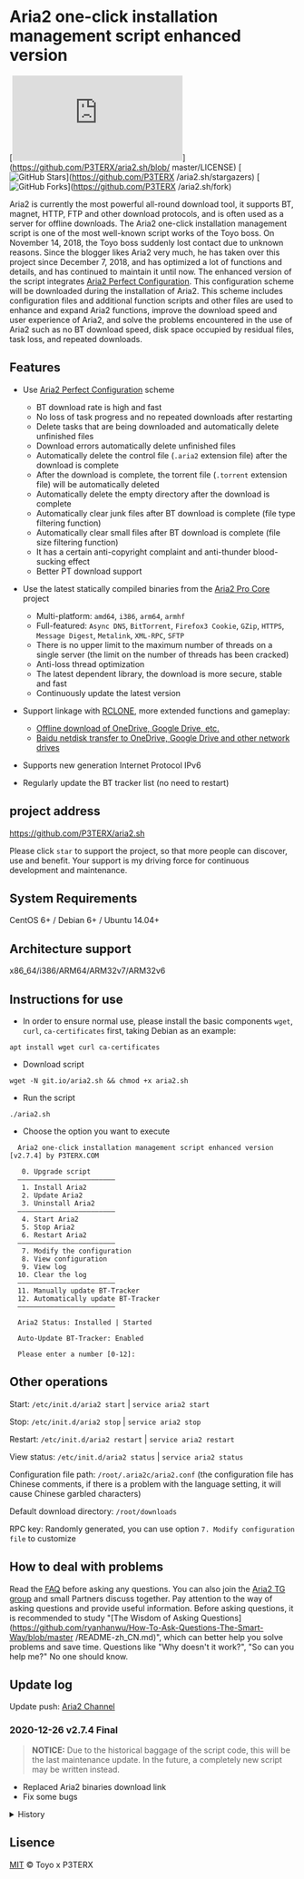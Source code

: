 # Aria2 one-click installation management script enhanced version

[![LICENSE](https://img.shields.io/github/license/P3TERX/aria2.sh?style=flat-square)](https://github.com/P3TERX/aria2.sh/blob/ master/LICENSE)
[![GitHub Stars](https://img.shields.io/github/stars/P3TERX/aria2.sh.svg?style=flat-square&label=Stars&logo=github)](https://github.com/P3TERX /aria2.sh/stargazers)
[![GitHub Forks](https://img.shields.io/github/forks/P3TERX/aria2.sh.svg?style=flat-square&label=Forks&logo=github)](https://github.com/P3TERX /aria2.sh/fork)

Aria2 is currently the most powerful all-round download tool, it supports BT, magnet, HTTP, FTP and other download protocols, and is often used as a server for offline downloads. The Aria2 one-click installation management script is one of the most well-known script works of the Toyo boss. On November 14, 2018, the Toyo boss suddenly lost contact due to unknown reasons. Since the blogger likes Aria2 very much, he has taken over this project since December 7, 2018, and has optimized a lot of functions and details, and has continued to maintain it until now. The enhanced version of the script integrates [Aria2 Perfect Configuration](https://github.com/P3TERX/aria2.conf). This configuration scheme will be downloaded during the installation of Aria2. This scheme includes configuration files and additional function scripts and other files are used to enhance and expand Aria2 functions, improve the download speed and user experience of Aria2, and solve the problems encountered in the use of Aria2 such as no BT download speed, disk space occupied by residual files, task loss, and repeated downloads.

## Features

- Use [Aria2 Perfect Configuration](https://github.com/P3TERX/aria2.conf) scheme
     * BT download rate is high and fast
     * No loss of task progress and no repeated downloads after restarting
     * Delete tasks that are being downloaded and automatically delete unfinished files
     * Download errors automatically delete unfinished files
     * Automatically delete the control file (`.aria2` extension file) after the download is complete
     * After the download is complete, the torrent file (`.torrent` extension file) will be automatically deleted
     * Automatically delete the empty directory after the download is complete
     * Automatically clear junk files after BT download is complete (file type filtering function)
     * Automatically clear small files after BT download is complete (file size filtering function)
     * It has a certain anti-copyright complaint and anti-thunder blood-sucking effect
     * Better PT download support

- Use the latest statically compiled binaries from the [Aria2 Pro Core](https://github.com/P3TERX/Aria2-Pro-Core) project
     - Multi-platform: `amd64`, `i386`, `arm64`, `armhf`
     - Full-featured: `Async DNS`, `BitTorrent`, `Firefox3 Cookie`, `GZip`, `HTTPS`, `Message Digest`, `Metalink`, `XML-RPC`, `SFTP`
     - There is no upper limit to the maximum number of threads on a single server (the limit on the number of threads has been cracked)
     - Anti-loss thread optimization
     - The latest dependent library, the download is more secure, stable and fast
     - Continuously update the latest version

- Support linkage with [RCLONE](https://rclone.org/), more extended functions and gameplay:
     - [Offline download of OneDrive, Google Drive, etc.](https://p3terx.com/archives/offline-download-of-onedrive-gdrive.html)
     - [Baidu netdisk transfer to OneDrive, Google Drive and other network drives](https://p3terx.com/archives/baidunetdisk-transfer-to-onedrive-and-google-drive.html)

- Supports new generation Internet Protocol IPv6
- Regularly update the BT tracker list (no need to restart)

## project address

https://github.com/P3TERX/aria2.sh

Please click `star` to support the project, so that more people can discover, use and benefit. Your support is my driving force for continuous development and maintenance.

## System Requirements

CentOS 6+ / Debian 6+ / Ubuntu 14.04+

## Architecture support

x86_64/i386/ARM64/ARM32v7/ARM32v6

## Instructions for use

* In order to ensure normal use, please install the basic components `wget`, `curl`, `ca-certificates` first, taking Debian as an example:
```
apt install wget curl ca-certificates
```

* Download script
```
wget -N git.io/aria2.sh && chmod +x aria2.sh
```

* Run the script
```
./aria2.sh
```

* Choose the option you want to execute
```
  Aria2 one-click installation management script enhanced version [v2.7.4] by P3TERX.COM
 
   0. Upgrade script
  ————————————————————————
   1. Install Aria2
   2. Update Aria2
   3. Uninstall Aria2
  ————————————————————————
   4. Start Aria2
   5. Stop Aria2
   6. Restart Aria2
  ————————————————————————
   7. Modify the configuration
   8. View configuration
   9. View log
  10. Clear the log
  ————————————————————————
  11. Manually update BT-Tracker
  12. Automatically update BT-Tracker
  ————————————————————————

  Aria2 Status: Installed | Started

  Auto-Update BT-Tracker: Enabled

  Please enter a number [0-12]:
```

## Other operations

Start: `/etc/init.d/aria2 start` | `service aria2 start`

Stop: `/etc/init.d/aria2 stop` | `service aria2 stop`

Restart: `/etc/init.d/aria2 restart` | `service aria2 restart`

View status: `/etc/init.d/aria2 status` | `service aria2 status`

Configuration file path: `/root/.aria2c/aria2.conf` (the configuration file has Chinese comments, if there is a problem with the language setting, it will cause Chinese garbled characters)

Default download directory: `/root/downloads`

RPC key: Randomly generated, you can use option `7. Modify configuration file` to customize

## How to deal with problems

Read the [FAQ](https://p3terx.com/archives/aria2_perfect_config-faq.html) before asking any questions. You can also join the [Aria2 TG group](https://t.me/Aria2c) and small Partners discuss together. Pay attention to the way of asking questions and provide useful information. Before asking questions, it is recommended to study "[The Wisdom of Asking Questions](https://github.com/ryanhanwu/How-To-Ask-Questions-The-Smart-Way/blob/master /README-zh_CN.md)", which can better help you solve problems and save time. Questions like "Why doesn't it work?", "So can you help me?" No one should know.

## Update log

Update push: [Aria2 Channel](https://t.me/Aria2_Channel)

### 2020-12-26 v2.7.4 Final

> **NOTICE:** Due to the historical baggage of the script code, this will be the last maintenance update. In the future, a completely new script may be written instead.

- Replaced Aria2 binaries download link
- Fix some bugs

<details>
<summary>History</summary>

### 2020-08-15 v2.7.0

- Added AriaNg link function

### 2020-08-09 v2.6.2

- Modify resource download link
- Optimize IP detection interface

### 2020-07-12 v2.6.0

- Adapt to the new version [Aria2 Perfect Configuration](https://github.com/P3TERX/aria2.conf)
- Remove Aria2 version selection function

### 2020-06-27 v2.5.3

- Synchronize Aria2 perfect configuration filename changes
- Optimization of installation process
- fix bugs

### 2020-05-21 v2.5.0

- Solve the problem that `aria2c` cannot be downloaded directly under CLI
- Modify the configuration directory to `/root/.aria2c`
- Modify the download directory to `/root/downloads`

### 2020-05-20 v2.4.5

- Added auto-update BT Tracker status display
- Improved script upgrade strategy
- Optimize copy details
- Fix some historical bugs

### 2020-05-17 v2.3.0

- Optimize the installation experience in the "LAN" environment in mainland China

### 2020-05-09 v2.2.5

- Added IPv6 address detection function
- Optimize firewall settings and automatically open necessary ports.
- Fix some historical bugs

### 2020-04-14 v2.2.1

- Optimize the BT Tracker list update strategy, without restarting (**automatically update BT Tracker** function needs to be reset)
- Optimize code details and fix some historical bugs

### 2020-02-18 v2.2.0

- Replace the download source of statically compiled binaries ([P3TERX/aria2-builder](https://github.com/P3TERX/aria2-builder))
- Adapt to ARM64, ARM32v7, ARM32v6 architecture.
- Optimize copy details.

### 2020-02-17 v2.1.0

- Adapt to the new version [Aria2 Perfect Configuration](https://github.com/P3TERX/aria2.conf)
- Separate trackers update functionality
- Optimize functions, improve details, and fix some bugs

### 2019-11-23 v2.0.8

- Modify Trackers source ([XIU2/TrackersListCollection](https://github.com/XIU2/TrackersListCollection))

### 2019-10-12 v2.0.7

- Fixed the bug that the Aria2 version was downloaded incorrectly and could not be started because the CPU architecture was not obtained when the Aria2 version was updated

### 2019-09-30 v2.0.6

- Get DHT (IPv6) file

### 2019-06-08 v2.0.5

- Added clear log function
- Adjust some copywriting

### 2018-12-25 v2.0.4

- Optimized adjustments

### 2018-12-24 v2.0.3

- Add reset/update Aria2 perfect configuration option
- Optimized to modify the download path in the additional function script synchronously when modifying the download path of the configuration file

### 2018-12-8 v2.0.2

- Fix the bug that the additional function script does not have execution permission

### 2018-12-7 v2.0.1

- Fix the bug that the prompt does not exist when setting the download folder
- Unlock Update BT-Tracker Servers option

### 2018-12-7 v2.0.0α

- Integrate [Aria2 Perfect Configuration](https://github.com/P3TERX/aria2_perfect_config)

### 2018-10-18 v1.1.10

- Taken from [a Doubi script written by Doubi](https://github.com/P3TERX/doubi_backup)
- Thanks Toyo Boss

</details>

## Lisence
[MIT](https://github.com/P3TERX/aria2.sh/blob/master/LICENSE) © Toyo x P3TERX
